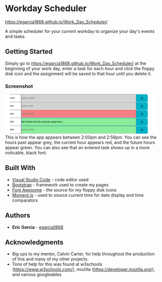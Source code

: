 # Workday Scheduler

https://egarcia1868.github.io/Work_Day_Scheduler/

A simple scheduler for your current workday to organize your day's events and tasks.

## Getting Started

Simply go to https://egarcia1868.github.io/Work_Day_Scheduler/ at the beginning of your work day, enter a task for each hour and click the floppy disk icon and the assignment will be saved to that hour until you delete it.

### Screenshot

![Screenshot!](/assets/images/ScreenShot.png?raw=true "Screenshot of how past/current/future hours appear")
This is how the app appears between 2:00pm and 2:59pm.  You can see the hours past appear grey, the current hour appears red, and the future hours appear green.  You can also see that an entered task shows up in a more noticable, black font.


## Built With

* [Visual Studio Code](https://code.visualstudio.com/) - code editor used
* [Bootstrap](https://getbootstrap.com/) - framework used to create my pages
* [Font Awesome](https://fontawesome.com/) - the source for my floppy disk icons
* [Moment.js](https://momentjs.com/) - used to source current time for date display and time comparators

## Authors

* **Eric Garcia** - [egarcia1868](https://github.com/egarcia1868)

## Acknowledgments

* Big ups to my mentor, Calvin Carter, for help throughout the production of this and many of my other projects.
* Tons of help for this was found at w3schools (https://www.w3schools.com/), mozilla (https://developer.mozilla.org/), and various googleables
